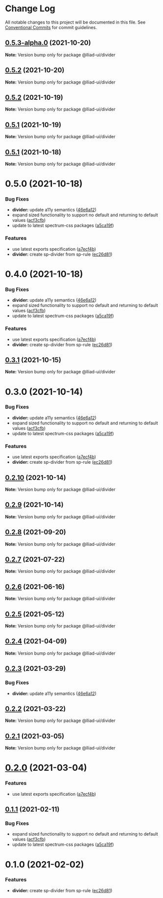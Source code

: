 # Change Log

All notable changes to this project will be documented in this file.
See [Conventional Commits](https://conventionalcommits.org) for commit guidelines.

## [0.5.3-alpha.0](https://github.com/gaoding-inc/Iliad-ui/compare/@lliad-ui/divider@0.5.2...@lliad-ui/divider@0.5.3-alpha.0) (2021-10-20)

**Note:** Version bump only for package @lliad-ui/divider





## [0.5.2](https://github.com/gaoding-inc/Iliad-ui/compare/@lliad-ui/divider@0.5.1...@lliad-ui/divider@0.5.2) (2021-10-20)

**Note:** Version bump only for package @lliad-ui/divider





## [0.5.2](https://github.com/gaoding-inc/Iliad-ui/compare/@lliad-ui/divider@0.5.1...@lliad-ui/divider@0.5.2) (2021-10-19)

**Note:** Version bump only for package @lliad-ui/divider





## [0.5.1](https://github.com/gaoding-inc/Iliad-ui/compare/@lliad-ui/divider@0.5.0...@lliad-ui/divider@0.5.1) (2021-10-19)

**Note:** Version bump only for package @lliad-ui/divider





## [0.5.1](https://github.com/gaoding-inc/Iliad-ui/compare/@lliad-ui/divider@0.5.0...@lliad-ui/divider@0.5.1) (2021-10-18)

**Note:** Version bump only for package @lliad-ui/divider





# 0.5.0 (2021-10-18)


### Bug Fixes

* **divider:** update a11y semantics ([46e6a12](https://github.com/gaoding-inc/Iliad-ui/commit/46e6a1257135389e72a09f376f6b9149573873e6))
* expand sized functionality to support no default and returning to default values ([acf3cfb](https://github.com/gaoding-inc/Iliad-ui/commit/acf3cfb000033d1ef1e22ca571cb8dbbeaadae77))
* update to latest spectrum-css packages ([a5ca19f](https://github.com/gaoding-inc/Iliad-ui/commit/a5ca19f67d5b3f0951667c4441d4d977bf1e0937))


### Features

* use latest exports specification ([a7ecf4b](https://github.com/gaoding-inc/Iliad-ui/commit/a7ecf4b6da7996f36a8a89f62cc2384709497008))
* **divider:** create sp-divider from sp-rule ([ec26d81](https://github.com/gaoding-inc/Iliad-ui/commit/ec26d81bf92742a42913b8cb7f87beaba035743a))





# 0.4.0 (2021-10-18)


### Bug Fixes

* **divider:** update a11y semantics ([46e6a12](https://github.com/gaoding-inc/Iliad-ui/commit/46e6a1257135389e72a09f376f6b9149573873e6))
* expand sized functionality to support no default and returning to default values ([acf3cfb](https://github.com/gaoding-inc/Iliad-ui/commit/acf3cfb000033d1ef1e22ca571cb8dbbeaadae77))
* update to latest spectrum-css packages ([a5ca19f](https://github.com/gaoding-inc/Iliad-ui/commit/a5ca19f67d5b3f0951667c4441d4d977bf1e0937))


### Features

* use latest exports specification ([a7ecf4b](https://github.com/gaoding-inc/Iliad-ui/commit/a7ecf4b6da7996f36a8a89f62cc2384709497008))
* **divider:** create sp-divider from sp-rule ([ec26d81](https://github.com/gaoding-inc/Iliad-ui/commit/ec26d81bf92742a42913b8cb7f87beaba035743a))





## [0.3.1](https://github.com/adobe/spectrum-web-components/compare/@lliad-ui/divider@0.3.0...@lliad-ui/divider@0.3.1) (2021-10-15)

**Note:** Version bump only for package @lliad-ui/divider

# 0.3.0 (2021-10-14)

### Bug Fixes

-   **divider:** update a11y semantics ([46e6a12](https://github.com/adobe/spectrum-web-components/commit/46e6a1257135389e72a09f376f6b9149573873e6))
-   expand sized functionality to support no default and returning to default values ([acf3cfb](https://github.com/adobe/spectrum-web-components/commit/acf3cfb000033d1ef1e22ca571cb8dbbeaadae77))
-   update to latest spectrum-css packages ([a5ca19f](https://github.com/adobe/spectrum-web-components/commit/a5ca19f67d5b3f0951667c4441d4d977bf1e0937))

### Features

-   use latest exports specification ([a7ecf4b](https://github.com/adobe/spectrum-web-components/commit/a7ecf4b6da7996f36a8a89f62cc2384709497008))
-   **divider:** create sp-divider from sp-rule ([ec26d81](https://github.com/adobe/spectrum-web-components/commit/ec26d81bf92742a42913b8cb7f87beaba035743a))

## [0.2.10](https://github.com/adobe/spectrum-web-components/compare/@lliad-ui/divider@0.2.8...@lliad-ui/divider@0.2.10) (2021-10-14)

**Note:** Version bump only for package @lliad-ui/divider

## [0.2.9](https://github.com/adobe/spectrum-web-components/compare/@lliad-ui/divider@0.2.8...@lliad-ui/divider@0.2.9) (2021-10-14)

**Note:** Version bump only for package @lliad-ui/divider

## [0.2.8](https://github.com/adobe/spectrum-web-components/compare/@lliad-ui/divider@0.2.7...@lliad-ui/divider@0.2.8) (2021-09-20)

**Note:** Version bump only for package @lliad-ui/divider

## [0.2.7](https://github.com/adobe/spectrum-web-components/compare/@lliad-ui/divider@0.2.6...@lliad-ui/divider@0.2.7) (2021-07-22)

**Note:** Version bump only for package @lliad-ui/divider

## [0.2.6](https://github.com/adobe/spectrum-web-components/compare/@lliad-ui/divider@0.2.5...@lliad-ui/divider@0.2.6) (2021-06-16)

**Note:** Version bump only for package @lliad-ui/divider

## [0.2.5](https://github.com/adobe/spectrum-web-components/compare/@lliad-ui/divider@0.2.4...@lliad-ui/divider@0.2.5) (2021-05-12)

**Note:** Version bump only for package @lliad-ui/divider

## [0.2.4](https://github.com/adobe/spectrum-web-components/compare/@lliad-ui/divider@0.2.3...@lliad-ui/divider@0.2.4) (2021-04-09)

**Note:** Version bump only for package @lliad-ui/divider

## [0.2.3](https://github.com/adobe/spectrum-web-components/compare/@lliad-ui/divider@0.2.2...@lliad-ui/divider@0.2.3) (2021-03-29)

### Bug Fixes

-   **divider:** update a11y semantics ([46e6a12](https://github.com/adobe/spectrum-web-components/commit/46e6a1257135389e72a09f376f6b9149573873e6))

## [0.2.2](https://github.com/adobe/spectrum-web-components/compare/@lliad-ui/divider@0.2.1...@lliad-ui/divider@0.2.2) (2021-03-22)

**Note:** Version bump only for package @lliad-ui/divider

## [0.2.1](https://github.com/adobe/spectrum-web-components/compare/@lliad-ui/divider@0.2.0...@lliad-ui/divider@0.2.1) (2021-03-05)

**Note:** Version bump only for package @lliad-ui/divider

# [0.2.0](https://github.com/adobe/spectrum-web-components/compare/@lliad-ui/divider@0.1.1...@lliad-ui/divider@0.2.0) (2021-03-04)

### Features

-   use latest exports specification ([a7ecf4b](https://github.com/adobe/spectrum-web-components/commit/a7ecf4b6da7996f36a8a89f62cc2384709497008))

## [0.1.1](https://github.com/adobe/spectrum-web-components/compare/@lliad-ui/divider@0.1.0...@lliad-ui/divider@0.1.1) (2021-02-11)

### Bug Fixes

-   expand sized functionality to support no default and returning to default values ([acf3cfb](https://github.com/adobe/spectrum-web-components/commit/acf3cfb000033d1ef1e22ca571cb8dbbeaadae77))
-   update to latest spectrum-css packages ([a5ca19f](https://github.com/adobe/spectrum-web-components/commit/a5ca19f67d5b3f0951667c4441d4d977bf1e0937))

# 0.1.0 (2021-02-02)

### Features

-   **divider:** create sp-divider from sp-rule ([ec26d81](https://github.com/adobe/spectrum-web-components/commit/ec26d81bf92742a42913b8cb7f87beaba035743a))

